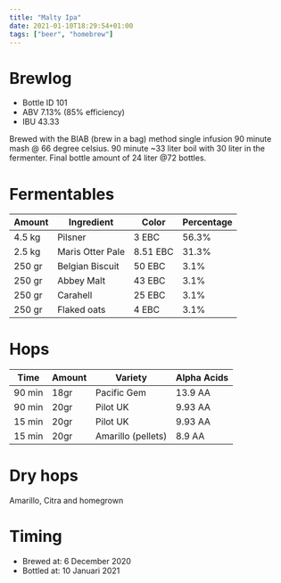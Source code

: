 ```yaml
---
title: "Malty Ipa"
date: 2021-01-10T18:29:54+01:00
tags: ["beer", "homebrew"]
---
```


# Brewlog

- Bottle ID 101
- ABV 7.13% (85% efficiency)
- IBU 43.33

Brewed with the BIAB (brew in a bag) method single infusion 90 minute mash @ 66 degree celsius. 90 minute ~33 liter boil with 30 liter in the fermenter. Final bottle amount of 24 liter @72 bottles.

# Fermentables

| Amount | Ingredient       | Color    | Percentage |
| ------ | ---------------- | -------- | ---------- |
| 4.5 kg | Pilsner          | 3 EBC    | 56.3%      |
| 2.5 kg | Maris Otter Pale | 8.51 EBC | 31.3%      |
| 250 gr | Belgian Biscuit  | 50 EBC   | 3.1%       |
| 250 gr | Abbey Malt       | 43 EBC   | 3.1%       |
| 250 gr | Carahell         | 25 EBC   | 3.1%       |
| 250 gr | Flaked oats      | 4 EBC    | 3.1%       |

# Hops

| Time   | Amount | Variety            | Alpha Acids |
| ------ | ------ | ------------------ | ----------- |
| 90 min | 18gr   | Pacific Gem        | 13.9 AA     |
| 90 min | 20gr   | Pilot UK           | 9.93 AA     |
| 15 min | 20gr   | Pilot UK           | 9.93 AA     |
| 15 min | 20gr   | Amarillo (pellets) | 8.9 AA      |

# Dry hops

Amarillo, Citra and homegrown

# Timing

- Brewed at: 6 December 2020
- Bottled at: 10 Januari 2021

